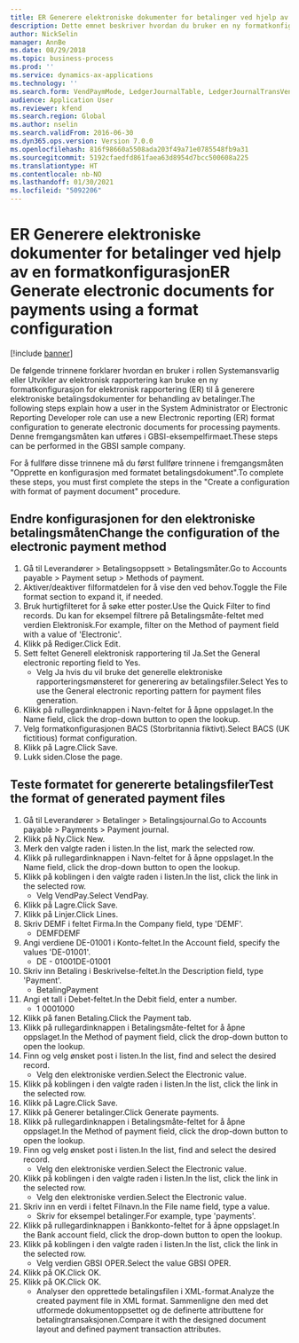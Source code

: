 ```yaml
---
title: ER Generere elektroniske dokumenter for betalinger ved hjelp av en formatkonfigurasjon
description: Dette emnet beskriver hvordan du bruker en ny formatkonfigurasjon for elektronisk rapportering (ER) til å generere elektroniske dokumenter til behandling av betalinger.
author: NickSelin
manager: AnnBe
ms.date: 08/29/2018
ms.topic: business-process
ms.prod: ''
ms.service: dynamics-ax-applications
ms.technology: ''
ms.search.form: VendPaymMode, LedgerJournalTable, LedgerJournalTransVendPaym, BankAccountTableLookUp
audience: Application User
ms.reviewer: kfend
ms.search.region: Global
ms.author: nselin
ms.search.validFrom: 2016-06-30
ms.dyn365.ops.version: Version 7.0.0
ms.openlocfilehash: 816f98660a5508ada203f49a71e0785548fb9a31
ms.sourcegitcommit: 5192cfaedfd861faea63d8954d7bcc500608a225
ms.translationtype: HT
ms.contentlocale: nb-NO
ms.lasthandoff: 01/30/2021
ms.locfileid: "5092206"
---
```

# <a name="er-generate-electronic-documents-for-payments-using-a-format-configuration"></a><span data-ttu-id="dccfb-103">ER Generere elektroniske dokumenter for betalinger ved hjelp av en formatkonfigurasjon</span><span class="sxs-lookup"><span data-stu-id="dccfb-103">ER Generate electronic documents for payments using a format configuration</span></span>

[!include [banner](../../includes/banner.md)]

<span data-ttu-id="dccfb-104">De følgende trinnene forklarer hvordan en bruker i rollen Systemansvarlig eller Utvikler av elektronisk rapportering kan bruke en ny formatkonfigurasjon for elektronisk rapportering (ER) til å generere elektroniske betalingsdokumenter for behandling av betalinger.</span><span class="sxs-lookup"><span data-stu-id="dccfb-104">The following steps explain how a user in the System Administrator or Electronic Reporting Developer role can use a new Electronic reporting (ER) format configuration to generate electronic documents for processing payments.</span></span> <span data-ttu-id="dccfb-105">Denne fremgangsmåten kan utføres i GBSI-eksempelfirmaet.</span><span class="sxs-lookup"><span data-stu-id="dccfb-105">These steps can be performed in the GBSI sample company.</span></span>

<span data-ttu-id="dccfb-106">For å fullføre disse trinnene må du først fullføre trinnene i fremgangsmåten "Opprette en konfigurasjon med formatet betalingsdokument".</span><span class="sxs-lookup"><span data-stu-id="dccfb-106">To complete these steps, you must first complete the steps in the "Create a configuration with format of payment document" procedure.</span></span>


## <a name="change-the-configuration-of-the-electronic-payment-method"></a><span data-ttu-id="dccfb-107">Endre konfigurasjonen for den elektroniske betalingsmåten</span><span class="sxs-lookup"><span data-stu-id="dccfb-107">Change the configuration of the electronic payment method</span></span>
1. <span data-ttu-id="dccfb-108">Gå til Leverandører > Betalingsoppsett > Betalingsmåter.</span><span class="sxs-lookup"><span data-stu-id="dccfb-108">Go to Accounts payable > Payment setup > Methods of payment.</span></span>
2. <span data-ttu-id="dccfb-109">Aktiver/deaktiver filformatdelen for å vise den ved behov.</span><span class="sxs-lookup"><span data-stu-id="dccfb-109">Toggle the File format section to expand it, if needed.</span></span>
3. <span data-ttu-id="dccfb-110">Bruk hurtigfilteret for å søke etter poster.</span><span class="sxs-lookup"><span data-stu-id="dccfb-110">Use the Quick Filter to find records.</span></span> <span data-ttu-id="dccfb-111">Du kan for eksempel filtrere på Betalingsmåte-feltet med verdien Elektronisk.</span><span class="sxs-lookup"><span data-stu-id="dccfb-111">For example, filter on the Method of payment field with a value of 'Electronic'.</span></span>
4. <span data-ttu-id="dccfb-112">Klikk på Rediger.</span><span class="sxs-lookup"><span data-stu-id="dccfb-112">Click Edit.</span></span>
5. <span data-ttu-id="dccfb-113">Sett feltet Generell elektronisk rapportering til Ja.</span><span class="sxs-lookup"><span data-stu-id="dccfb-113">Set the General electronic reporting field to Yes.</span></span>
    * <span data-ttu-id="dccfb-114">Velg Ja hvis du vil bruke det generelle elektroniske rapporteringsmønsteret for generering av betalingsfiler.</span><span class="sxs-lookup"><span data-stu-id="dccfb-114">Select Yes to use the General electronic reporting pattern for payment files generation.</span></span>  
6. <span data-ttu-id="dccfb-115">Klikk på rullegardinknappen i Navn-feltet for å åpne oppslaget.</span><span class="sxs-lookup"><span data-stu-id="dccfb-115">In the Name field, click the drop-down button to open the lookup.</span></span>
7. <span data-ttu-id="dccfb-116">Velg formatkonfigurasjonen BACS (Storbritannia fiktivt).</span><span class="sxs-lookup"><span data-stu-id="dccfb-116">Select BACS (UK fictitious) format configuration.</span></span>
8. <span data-ttu-id="dccfb-117">Klikk på Lagre.</span><span class="sxs-lookup"><span data-stu-id="dccfb-117">Click Save.</span></span>
9. <span data-ttu-id="dccfb-118">Lukk siden.</span><span class="sxs-lookup"><span data-stu-id="dccfb-118">Close the page.</span></span>

## <a name="test-the-format-of-generated-payment-files"></a><span data-ttu-id="dccfb-119">Teste formatet for genererte betalingsfiler</span><span class="sxs-lookup"><span data-stu-id="dccfb-119">Test the format of generated payment files</span></span>
1. <span data-ttu-id="dccfb-120">Gå til Leverandører > Betalinger > Betalingsjournal.</span><span class="sxs-lookup"><span data-stu-id="dccfb-120">Go to Accounts payable > Payments > Payment journal.</span></span>
2. <span data-ttu-id="dccfb-121">Klikk på Ny.</span><span class="sxs-lookup"><span data-stu-id="dccfb-121">Click New.</span></span>
3. <span data-ttu-id="dccfb-122">Merk den valgte raden i listen.</span><span class="sxs-lookup"><span data-stu-id="dccfb-122">In the list, mark the selected row.</span></span>
4. <span data-ttu-id="dccfb-123">Klikk på rullegardinknappen i Navn-feltet for å åpne oppslaget.</span><span class="sxs-lookup"><span data-stu-id="dccfb-123">In the Name field, click the drop-down button to open the lookup.</span></span>
5. <span data-ttu-id="dccfb-124">Klikk på koblingen i den valgte raden i listen.</span><span class="sxs-lookup"><span data-stu-id="dccfb-124">In the list, click the link in the selected row.</span></span>
    * <span data-ttu-id="dccfb-125">Velg VendPay.</span><span class="sxs-lookup"><span data-stu-id="dccfb-125">Select VendPay.</span></span>  
6. <span data-ttu-id="dccfb-126">Klikk på Lagre.</span><span class="sxs-lookup"><span data-stu-id="dccfb-126">Click Save.</span></span>
7. <span data-ttu-id="dccfb-127">Klikk på Linjer.</span><span class="sxs-lookup"><span data-stu-id="dccfb-127">Click Lines.</span></span>
8. <span data-ttu-id="dccfb-128">Skriv DEMF i feltet Firma.</span><span class="sxs-lookup"><span data-stu-id="dccfb-128">In the Company field, type 'DEMF'.</span></span>
    * <span data-ttu-id="dccfb-129">DEMF</span><span class="sxs-lookup"><span data-stu-id="dccfb-129">DEMF</span></span>  
9. <span data-ttu-id="dccfb-130">Angi verdiene DE-01001 i Konto-feltet.</span><span class="sxs-lookup"><span data-stu-id="dccfb-130">In the Account field, specify the values 'DE-01001'.</span></span>
    * <span data-ttu-id="dccfb-131">DE - 01001</span><span class="sxs-lookup"><span data-stu-id="dccfb-131">DE-01001</span></span>  
10. <span data-ttu-id="dccfb-132">Skriv inn Betaling i Beskrivelse-feltet.</span><span class="sxs-lookup"><span data-stu-id="dccfb-132">In the Description field, type 'Payment'.</span></span>
    * <span data-ttu-id="dccfb-133">Betaling</span><span class="sxs-lookup"><span data-stu-id="dccfb-133">Payment</span></span>  
11. <span data-ttu-id="dccfb-134">Angi et tall i Debet-feltet.</span><span class="sxs-lookup"><span data-stu-id="dccfb-134">In the Debit field, enter a number.</span></span>
    * <span data-ttu-id="dccfb-135">1 000</span><span class="sxs-lookup"><span data-stu-id="dccfb-135">1000</span></span>  
12. <span data-ttu-id="dccfb-136">Klikk på fanen Betaling.</span><span class="sxs-lookup"><span data-stu-id="dccfb-136">Click the Payment tab.</span></span>
13. <span data-ttu-id="dccfb-137">Klikk på rullegardinknappen i Betalingsmåte-feltet for å åpne oppslaget.</span><span class="sxs-lookup"><span data-stu-id="dccfb-137">In the Method of payment field, click the drop-down button to open the lookup.</span></span>
14. <span data-ttu-id="dccfb-138">Finn og velg ønsket post i listen.</span><span class="sxs-lookup"><span data-stu-id="dccfb-138">In the list, find and select the desired record.</span></span>
    * <span data-ttu-id="dccfb-139">Velg den elektroniske verdien.</span><span class="sxs-lookup"><span data-stu-id="dccfb-139">Select the Electronic value.</span></span>  
15. <span data-ttu-id="dccfb-140">Klikk på koblingen i den valgte raden i listen.</span><span class="sxs-lookup"><span data-stu-id="dccfb-140">In the list, click the link in the selected row.</span></span>
16. <span data-ttu-id="dccfb-141">Klikk på Lagre.</span><span class="sxs-lookup"><span data-stu-id="dccfb-141">Click Save.</span></span>
17. <span data-ttu-id="dccfb-142">Klikk på Generer betalinger.</span><span class="sxs-lookup"><span data-stu-id="dccfb-142">Click Generate payments.</span></span>
18. <span data-ttu-id="dccfb-143">Klikk på rullegardinknappen i Betalingsmåte-feltet for å åpne oppslaget.</span><span class="sxs-lookup"><span data-stu-id="dccfb-143">In the Method of payment field, click the drop-down button to open the lookup.</span></span>
19. <span data-ttu-id="dccfb-144">Finn og velg ønsket post i listen.</span><span class="sxs-lookup"><span data-stu-id="dccfb-144">In the list, find and select the desired record.</span></span>
    * <span data-ttu-id="dccfb-145">Velg den elektroniske verdien.</span><span class="sxs-lookup"><span data-stu-id="dccfb-145">Select the Electronic value.</span></span>  
20. <span data-ttu-id="dccfb-146">Klikk på koblingen i den valgte raden i listen.</span><span class="sxs-lookup"><span data-stu-id="dccfb-146">In the list, click the link in the selected row.</span></span>
    * <span data-ttu-id="dccfb-147">Velg den elektroniske verdien.</span><span class="sxs-lookup"><span data-stu-id="dccfb-147">Select the Electronic value.</span></span>  
21. <span data-ttu-id="dccfb-148">Skriv inn en verdi i feltet Filnavn.</span><span class="sxs-lookup"><span data-stu-id="dccfb-148">In the File name field, type a value.</span></span>
    * <span data-ttu-id="dccfb-149">Skriv for eksempel betalinger.</span><span class="sxs-lookup"><span data-stu-id="dccfb-149">For example, type 'payments'.</span></span>  
22. <span data-ttu-id="dccfb-150">Klikk på rullegardinknappen i Bankkonto-feltet for å åpne oppslaget.</span><span class="sxs-lookup"><span data-stu-id="dccfb-150">In the Bank account field, click the drop-down button to open the lookup.</span></span>
23. <span data-ttu-id="dccfb-151">Klikk på koblingen i den valgte raden i listen.</span><span class="sxs-lookup"><span data-stu-id="dccfb-151">In the list, click the link in the selected row.</span></span>
    * <span data-ttu-id="dccfb-152">Velg verdien GBSI OPER.</span><span class="sxs-lookup"><span data-stu-id="dccfb-152">Select the value GBSI OPER.</span></span>  
24. <span data-ttu-id="dccfb-153">Klikk på OK.</span><span class="sxs-lookup"><span data-stu-id="dccfb-153">Click OK.</span></span>
25. <span data-ttu-id="dccfb-154">Klikk på OK.</span><span class="sxs-lookup"><span data-stu-id="dccfb-154">Click OK.</span></span>
    * <span data-ttu-id="dccfb-155">Analyser den opprettede betalingsfilen i XML-format.</span><span class="sxs-lookup"><span data-stu-id="dccfb-155">Analyze the created payment file in XML format.</span></span> <span data-ttu-id="dccfb-156">Sammenligne den med det utformede dokumentoppsettet og de definerte attributtene for betalingtransaksjonen.</span><span class="sxs-lookup"><span data-stu-id="dccfb-156">Compare it with the designed document layout and defined payment transaction attributes.</span></span>  

